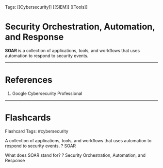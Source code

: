 Tags: [[Cybersecurity]] [[SIEM]] [[Tools]]
# Security Orchestration, Automation, and Response

**SOAR** is a collection of applications, tools, and workflows that uses automation to respond to security events.

---
# References

1. Google Cybersecurity Professional

---
# Flashcards

Flashcard Tags: #cybersecurity 

A collection of applications, tools, and workflows that uses automation to respond to security events.
?
SOAR
<!--SR:!2024-05-03,4,270-->

What does SOAR stand for?
?
Security Orchestration, Automation, and Response
<!--SR:!2024-05-04,2,230-->
